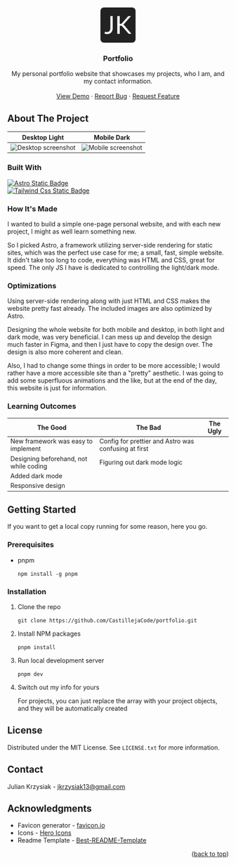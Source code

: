 <!-- Improved compatibility of back to top link: See: https://github.com/othneildrew/Best-README-Template/pull/73 -->
<a name="readme-top"></a>
<!--
*** Thanks for checking out the Best-README-Template. If you have a suggestion
*** that would make this better, please fork the repo and create a pull request
*** or simply open an issue with the tag "enhancement".
*** Don't forget to give the project a star!
*** Thanks again! Now go create something AMAZING! :D
-->

<!-- PROJECT LOGO -->
<br />
<div align="center">
  <a href="https://github.com/CastillejaCode/portfolio">
    <img src="./public/android-chrome-512x512.png" alt="Logo" width="80" height="80">
  </a>

<h3 align="center">Portfolio</h3>

  <p align="center">
    My personal portfolio website that showcases my projects, who I am, and my contact information.
    <br />
    <br />
    <a href="https://github.com/CastillejaCode/portfolio">View Demo</a>
    ·
    <a href="https://github.com/CastillejaCode/portfolio/issues">Report Bug</a>
    ·
    <a href="https://github.com/CastillejaCode/portfolio/issues">Request Feature</a>
  </p>
</div>

<!-- ABOUT THE PROJECT -->
## About The Project
Desktop Light             |  Mobile Dark
-------------------------|-------------------------
<img src="https://imgur.com/hTUM4Tr.png" alt="Desktop screenshot">  |  <img src="https://imgur.com/Ty8uquZ.png" alt="Mobile screenshot">

### Built With

<a href="https://astro.build/">  
<img alt="Astro Static Badge" src="https://img.shields.io/badge/Astro-2A233E?style=for-the-badge&logo=astro&logoColor=ff7e33" height="50">
</a> 
<br/>
<a href="https://tailwindcss.com/">  
<img alt="Tailwind Css Static Badge" src="https://img.shields.io/badge/Tailwind%20CSS-2A233E?style=for-the-badge&logo=tailwindcss&logoColor=0EA5E9&color=%230f172a" height="50">
</a>

### How It's Made

I wanted to build a simple one-page personal website, and with each new project, I might as well learn something new.

So I picked Astro, a framework utilizing server-side rendering for static sites, which was the perfect use case for me; a small, fast, simple website.
It didn't take too long to code, everything was HTML and CSS, great for speed. The only JS I have is dedicated to controlling the light/dark mode. 

### Optimizations

Using server-side rendering along with just HTML and CSS makes the website pretty fast already. The included images are also optimized by Astro. 

Designing the whole website for both mobile and desktop, in both light and dark mode, was very beneficial. I can mess up and develop the design much faster in Figma,
and then I just have to copy the design over. The design is also more coherent and clean. 

Also, I had to change some things in order to be more accessible; I would rather have a more accessible site than a "pretty" aesthetic. 
I was going to add some superfluous animations and the like, but at the end of the day, this website is just for information.


### Learning Outcomes

| The Good                               | The Bad                                              | The Ugly |
|----------------------------------------|------------------------------------------------------|----------|
| New framework was easy to implement    | Config for prettier and Astro was confusing at first |          |
| Designing beforehand, not while coding | Figuring out dark mode logic                         |          |
| Added dark mode                        |                                                      |          |
| Responsive design                      |                                                      |          |

<!-- GETTING STARTED -->
## Getting Started

If you want to get a local copy running for some reason, here you go.

### Prerequisites

* pnpm
  ```
  npm install -g pnpm
  ```

### Installation

1. Clone the repo
   ```
   git clone https://github.com/CastillejaCode/portfolio.git
   ```
2. Install NPM packages
   ```
   pnpm install 
   ```
3. Run local development server
   ```
   pnpm dev
   ```
 4. Switch out my info for yours

    For projects, you can just replace the array with your project objects, and they will be automatically created



<!-- LICENSE -->
## License

Distributed under the MIT License. See `LICENSE.txt` for more information.

<!-- CONTACT -->
## Contact

Julian Krzysiak - jkrzysiak13@gmail.com

<!-- ACKNOWLEDGMENTS -->
## Acknowledgments

* Favicon generator - [favicon.io](https://favicon.io/)
* Icons - [Hero Icons](https://heroicons.com/)
* Readme Template - [Best-README-Template](https://github.com/othneildrew/Best-README-Template)

<p align="right">(<a href="#readme-top">back to top</a>)</p>
